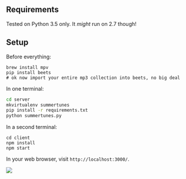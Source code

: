 ## Requirements

Tested on Python 3.5 only. It *might* run on 2.7 though!

## Setup

Before everything:

```
brew install mpv
pip install beets
# ok now import your entire mp3 collection into beets, no big deal
```

In one terminal:

```sh
cd server
mkvirtualenv summertunes
pip install -r requirements.txt
python summertunes.py
```

In a second terminal:

```
cd client
npm install
npm start
```

In your web browser, visit `http://localhost:3000/`.

![](https://www.dropbox.com/s/49kec9os2v4h4wh/Screenshot%202016-12-18%2010.53.50.png?dl=1)
